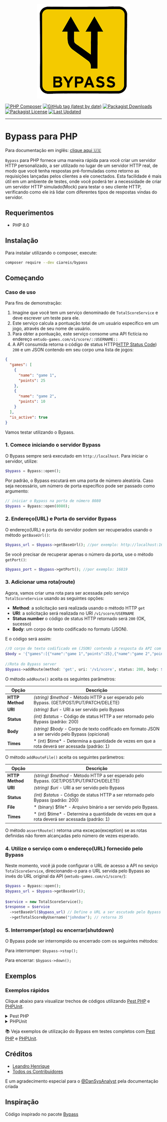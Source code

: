 <div align="center">
	<p><img  src="docs/img/logo.png" alt="Logo do Bypass"></p>
</div>

[![PHP Composer](https://github.com/ciareis/bypass/actions/workflows/php.yml/badge.svg?branch=main)](https://github.com/ciareis/bypass/actions/workflows/php.yml)
[![GitHub tag (latest by date)](https://img.shields.io/github/v/tag/ciareis/bypass)](https://packagist.org/packages/ciareis/bypass)
[![Packagist Downloads](https://img.shields.io/packagist/dt/ciareis/bypass)](https://packagist.org/packages/ciareis/bypass)
[![Packagist License](https://img.shields.io/packagist/l/ciareis/bypass)](https://github.com/ciareis/bypass/blob/main/LICENSE.md)
[![Last Updated](https://img.shields.io/github/last-commit/ciareis/bypass.svg)](https://github.com/ciareis/bypass/commits/main)

------ 
# Bypass para PHP

Para documentação em inglês: [clique aqui 🇺🇸](https://github.com/ciareis/bypass/blob/main/readme.md)

`Bypass` para PHP fornece uma maneira rápida para você criar um servidor HTTP personalizado, a ser utilizado no lugar de um servidor HTTP real, de modo que você tenha respostas pré-formuladas como retorno as requisições lançadas pelos clientes a ele conectados. Esta facilidade é mais útil em um ambiente de testes, onde você poderá ter a necessidade de criar um servidor HTTP simulado(Mock) para testar o seu cliente HTTP, verificando como ele irá lidar com diferentes tipos de respostas vindas do servidor.

## Requerimentos

- PHP 8.0

## Instalação

Para instalar utilizando o composer, execute:

```bash
composer require --dev ciareis/bypass
```

## Começando

### Caso de uso

Para fins de demonstração:

1. Imagine que você tem um serviço denominado de `TotalScoreService` e deve escrever um teste para ele.
2. Este serviço calcula a pontuação total de um usuário específico em um jogo, através de seu nome de usuário.
3. Para obter a pontuação, este serviço consome uma API fictícia no endereço `emtudo-games.com/v1/score/::USERNAME::`
4. A API consumida retorna o código de status HTTP([HTTP Status Code](https://developer.mozilla.org/pt-BR/docs/Web/HTTP/Status)) `200` e um JSON contendo em seu corpo uma lista de jogos:

```json
{
  "games": [
    {
      "name": "game 1",
      "points": 25
    },
    {
      "name": "game 2",
      "points": 10
    }
  ],
  "is_active": true
}
```

Vamos testar utilizando o Bypass.

### 1. Comece iniciando o servidor Bypass

O Bypass sempre será executado em `http://localhost`. Para iniciar o servidor, utilize:

```php
$bypass = Bypass::open();
```

Por padrão, o Bypass escutará em uma porta de número aleatória.
Caso seja necessário, um número de porta específico pode ser passado como argumento:

```php
// iniciar o Bypass na porta de número 8080
$bypass = Bypass::open(8080);
```

### 2. Endereço(URL) e Porta do servidor Bypass

O endereço(URL) e porta do servidor podem ser recuperados usando o método `getBaseUrl()`:

 ```php
 $bypass_url = $bypass->getBaseUrl(); //por exemplo: http://localhost:16819
 ```
 
Se você precisar de recuperar apenas o número da porta, use o método `getPort()`:

 ```php
 $bypass_port = $bypass->getPort(); //por exemplo: 16819
 ```

### 3. Adicionar uma rota(route)

Agora, vamos criar uma rota para ser acessada pelo serviço `TotalScoreService` usando as seguintes opções:

- **Method**: a solicitação será realizada usando o método HTTP `get`
- **URI**: a solicitação será realizada no URI `/v1/score/USERNAME` 
- **Status number** o código de status HTTP retornado será `200` (OK, sucesso) 
- **Body**: um corpo de texto codificado no formato (JSON).

E o código será assim:

```php
//O corpo de texto codificado em (JSON) contendo a resposta da API com a listagem de games e suas pontuações
$body = '{"games":[{"name":"game 1","points":25},{"name":"game 2","points":10}],"is_active":true}';

//Rota do Bypass server 
$bypass->addRoute(method: 'get', uri: '/v1/score', status: 200, body: $body);
```

O método `addRoute()` aceita os seguintes parâmetros:

| Opção | Descrição
|-------|-----------|
|**HTTP Method**| *(string) $method* - Método HTTP a ser esperado pelo Bypass. (GET/POST/PUT/PATCH/DELETE) |
|**URI**| *(string) $uri* - URI a ser servido pelo Bypass |
|**Status**| *(int) $status* - Código de status HTTP a ser retornado pelo Bypass (padrão: 200)|
|**Body**|  *(string) $body*  - Corpo de texto codificado em formato JSON a ser servido pelo Bypass (opicional)|
|**Times**|  * (int) $time*  - Determina a quantidade de vezes em que a rota deverá ser acessada (padrão: 1) |

O método `addRouteFile()` aceita os seguintes parâmetros:

| Opção | Descrição
|-------|-----------|
|**HTTP Method**| *(string) $method* - Método HTTP a ser esperado pelo Bypass. (GET/POST/PUT/PATCH/DELETE) |
|**URI**| *(string) $uri* - URI a ser servido pelo Bypass |
|**Status**| *(int) $status* - Código de status HTTP a ser retornado pelo Bypass (padrão: 200)|
|**File**|  * (binary) $file*  - Arquivo binário a ser servido pelo Bypass. |
|**Times**|  * (int) $time*  - Determina a quantidade de vezes em que a rota deverá ser acessada (padrão: 1) |

O método `assertRoute()` retorna uma exceçao(exception) se as rotas definidas não forem alcançadas pelo número de vezes esperado.


### 4. Utilize o serviço com o endereço(URL) fornecido pelo Bypass

Neste momento, você já pode configurar o URL de acesso a API no seviço `TotalScoreService`, direcionando-o para o URL servida pelo Bypass ao invés do URL original da API (`emtudo-games.com/v1/score/`):

```php
$bypass = Bypass::open();
$bypass_url = $bypass->getBaseUrl();

$service = new TotalScoreService();
$response = $service
  ->setBaseUrl($bypass_url) // Define o URL a ser escutado pelo Bypass
  ->getTotalScoreByUsername("johndoe"); // retorna 35
```

### 5. Interromper(stop) ou encerrar(shutdown)

O Bypass pode ser interrompido ou encerrado com os seguintes métodos:

Para interromper:
`$bypass->stop();`

Para encerrar:
`$bypass->down();`

## Exemplos

### Exemplos rápidos

Clique abaixo para visualizar trechos de códigos utilizando [Pest PHP](https://pestphp.com) e [PHPUnit](https://phpunit.de).


<details><summary>Pest PHP</summary>

```php
it('properly returns the total score by username', function () {

  // Preparação
  $bypass = Bypass::open();

  $body = '{"games":[{"name":"game 1","points":25},{"name":"game 2","points":10}],"is_active":true}';
  
  $bypass->addRoute(method: 'get', uri: '/v1/score', status: 200, body: $body);
  
  $service = new TotalScoreService();
  $response = $service
    ->setBaseUrl($bypass->getBaseUrl())
    ->getTotalScoreByUsername("johndoe");

  expect($response)->toEqual(35);
});
```
</details>

<details><summary>PHPUnit</summary>

```php
class BypassTest extends TestCase
{
  public function test_total_score_by_username(): void
  {

  // Preparação
  $bypass = Bypass::open();

  $body = '{"games":[{"name":"game 1","points":25},{"name":"game 2","points":10}],"is_active":true}';
  
  $bypass->addRoute(method: 'get', uri: '/v1/score', status: 200, body: $body);

  $service = new TotalScoreService();
  $response = $service
      ->setBaseUrl($bypass->getBaseUrl())
      ->getTotalScoreByUsername("johndoe");

      $this->assertSame(35, $response);
  }
}
```
</details>

📚 Veja exemplos de utilização do Bypass em testes completos com [Pest PHP](https://github.com/ciareis/bypass/blob/main/tests/BypassPestTest.php) e [PHPUnit](https://github.com/ciareis/bypass/blob/main/tests/BypassTest.php).
 

## Créditos

- [Leandro Henrique](https://github.com/emtudo)
- [Todos os Contribuidores](../../contributors)

E um agradecimento especial para o [@DanSysAnalyst](https://github.com/dansysanalyst) pela documentação criada

## Inspiração

Código inspirado no pacote [Bypass](https://github.com/PSPDFKit-labs/bypass)
